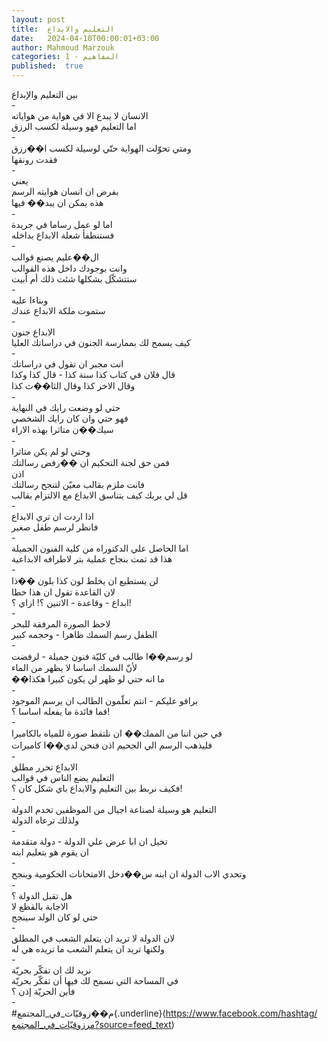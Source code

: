 ```yaml
---
layout: post
title:  التعليم والابداع
date:   2024-04-10T00:00:01+03:00
author: Mahmoud Marzouk
categories: 1 - المفاهيم
published:  true
---
```

بين التعليم والإبداع\
-\
الانسان لا يبدع الا في هواية من هواياته\
اما التعليم فهو وسيلة لكسب الرزق\
-\
ومتي تحوّلت الهواية حتّي لوسيلة لكسب ا��رزق\
فقدت رونقها\
-\
يعني\
بفرض ان انسان هوايته الرسم\
هذه يمكن ان يبد�� فيها\
-\
اما لو عمل رساما في جريدة\
فستنطفأ شعلة الابداع بداخله\
-\
ال��عليم يصنع قوالب\
وانت بوجودك داخل هذه القوالب\
ستتشكّل بشكلها شئت ذلك أم أبيت\
-\
وبناءا عليه\
ستموت ملكة الابداع عندك\
-\
الابداع جنون\
كيف يسمح لك بممارسة الجنون في دراساتك العليا\
-\
انت مجبر ان تقول في دراساتك\
قال فلان في كتاب كذا سنة كذا - قال كذا وكذا\
وقال الاخر كذا وقال الثا��ث كذا\
-\
حتي لو وضعت رايك في النهاية\
فهو حتي وان كان رايك الشخصي\
سيك��ن متاثرا بهذه الاراء\
-\
وحتي لو لم يكن متاثرا\
فمن حق لجنة التحكيم ان ��رفض رسالتك\
اذن\
فانت ملزم بقالب معيّن لتنجح رسالتك\
قل لي بربك كيف يتناسق الابداع مع الالتزام بقالب\
-\
اذا اردت ان تري الابداع\
فانظر لرسم طفل صغير\
-\
اما الحاصل علي الدكتوراه من كلية الفنون الجميلة\
هذا قد تمت بنجاح عملية بتر لاطرافه الابداعية\
-\
لن يستطيع ان يخلط لون كذا بلون ��ذا\
لان القاعدة تقول ان هذا خطا\
ابداع - وقاعدة - الاتنين ؟! ازاي ؟!\
-\
لاحظ الصورة المرفقة للبحر\
الطفل رسم السمك ظاهرا - وحجمه كبير\
-\
لو رسم��ا طالب في كليّة فنون جميلة - لرفضت\
لأنّ السمك اساسا لا يظهر من الماء\
��ما انه حتي لو ظهر لن يكون كبيرا هكذا\
-\
برافو عليكم - انتم تعلّمون الطالب ان يرسم الموجود\
فما فائدة ما يفعله اساسا ؟!\
-\
في حين اننا من الممك�� ان نلتقط صورة للمياه بالكاميرا\
فليذهب الرسم الي الجحيم اذن فنحن لدي��ا كاميرات\
-\
الابداع تحرر مطلق\
التعليم يضع الناس في قوالب\
فكيف نربط بين التعليم والابداع باي شكل كان ؟!\
-\
التعليم هو وسيلة لصناعة اجيال من الموظفين تخدم الدولة\
ولذلك ترعاه الدولة\
-\
تخيل ان ابا عرض علي الدولة - دولة متقدمة\
ان يقوم هو بتعليم ابنه\
-\
وتحدي الاب الدولة ان ابنه س��دخل الامتحانات الحكومية وينجح\
-\
هل تقبل الدولة ؟\
الاجابة بالقطع لا\
حتي لو كان الولد سينجح\
-\
لان الدولة لا تريد ان يتعلم الشعب في المطلق\
ولكنها تريد ان يتعلم الشعب ما تريده هي له\
-\
نريد لك ان تفكّر بحريّة\
في المساحة التي نسمح لك فيها أن تفكّر بحريّة\
فأين الحريّة إذن ؟\
-\
\#م��زوقيّات_في_المجتمع{.underline}(https://www.facebook.com/hashtag/مرزوقيّات_في_المجتمع?source=feed_text)
